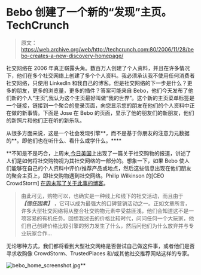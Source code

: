 # Bebo 创建了一个新的“发现”主页。TechCrunch

> 原文：<https://web.archive.org/web/http://techcrunch.com:80/2006/11/28/bebo-creates-a-new-discovery-homepage/>

社交网络在 2006 年真正崭露头角。数百万人创建了个人资料，并且在许多情况下，他们在多个社交网络上创建了多个个人资料。我必须承认我不使用任何消费者社交网络，只使用 LinkedIn 和我自己的博客。但是社交网络的下一步是什么？更多的朋友，更多的浏览量，更多的插件？答案可能来自 Bebo，他们今天发布了他们新的个人“主页”,我认为这个主页最好叫做“我的世界”。这个新的主页菜单标签是一个链接，链接到一个聚合的登录页面，向您显示您的朋友在他们的个人资料中正在做的新事情。下面是 Jose 在 Bebo 的页面，显示了他的朋友们的新朋友，他们的新照片和他们正在听的新乐队。

从很多方面来说，这是一个社会发现引擎**，而不是基于你朋友的注意力元数据的**。即他们也在听什么、看什么或学什么。****

 **不知是不是巧合，上周末,[今日美国](https://web.archive.org/web/20141012172822/http://www.usatoday.com/tech/news/2006-11-23-social-shopping_x.htm?POE=TECISVA)上出现了一篇关于社交购物的报道，讲述了人们是如何将社交购物视为其社交网络的一部分的。想象一下，如果 Bebo 使人们能够在自己的个人资料中评价/推荐产品或地点，然后这些信息出现在他们朋友的聚合主页上，即社交购物遇到社交网络。Philip Wilkinson 的[CEO CrowdStorm] [在周末写了关于此事的博客](https://web.archive.org/web/20141012172822/http://blog.crowdstorm.com/?p=95)。

> 由此可见，购物可以，也确实是一种线上和线下的社交活动，而且由于 ***【信任因素】*** ，它可以成为最强大的口碑营销活动之一。正如文章所言，许多大型社交网络将从整合社交购物元素中受益匪浅，他们会知道这不是一项容易的有机任务。回想我过去的价格比较时代，问问任何一个大玩家，他们自己创建价格比较引擎的努力发生了什么，然后问他们为什么放弃并与专业玩家合作…

无论哪种方式，我们都将看到大型社交网络是否尝试自己做这件事，或者他们是否寻求收购像 CrowdStorm、TrustedPlaces 和/或其他社交推荐网站这样的专家。

![bebo_home_screenshot.jpg](img/8591d6f18a64e7fa8b7794cc958110b7.png)**